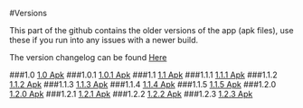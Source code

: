 #Versions

This part of the github contains the older versions of the app (apk files), use these if you run into any issues with a newer build.

The version changelog can be found [Here](https://github.com/MrHDR/Sun-Moon_ShinyCalc/wiki/Changelog)

###1.0
[1.0 Apk](https://github.com/MrHDR/Sun-Moon_ShinyCalc/raw/master/Versions/1.0/com.hdr.shinycalculator.apk)
###1.0.1
[1.0.1 Apk](https://github.com/MrHDR/Sun-Moon_ShinyCalc/raw/master/Versions/1.0.1/com.hdr.shinycalculator.apk)
###1.1
[1.1 Apk](https://github.com/MrHDR/Sun-Moon_ShinyCalc/raw/master/Versions/1.1/com.hdr.shinycalculator.apk)
###1.1.1
[1.1.1 Apk](https://github.com/MrHDR/Sun-Moon_ShinyCalc/raw/master/Versions/1.1.1/com.hdr.shinycalculator.apk)
###1.1.2
[1.1.2 Apk](https://github.com/MrHDR/Sun-Moon_ShinyCalc/raw/master/Versions/1.1.2/com.hdr.shinycalculator.apk)
###1.1.3
[1.1.3 Apk](https://github.com/MrHDR/Sun-Moon_ShinyCalc/raw/master/Versions/1.1.3/com.hdr.shinycalculator.apk)
###1.1.4
[1.1.4 Apk](https://github.com/MrHDR/Sun-Moon_ShinyCalc/raw/master/Versions/1.1.4/com.hdr.shinycalculator.apk)
###1.1.5
[1.1.5 Apk](https://github.com/MrHDR/Sun-Moon_ShinyCalc/raw/master/Versions/1.1.5/com.hdr.shinycalculator.apk)
###1.2.0
[1.2.0 Apk](https://github.com/MrHDR/Sun-Moon_ShinyCalc/raw/master/Versions/1.2.0/com.hdr.shinycalculator.apk)
###1.2.1
[1.2.1 Apk](https://github.com/MrHDR/Sun-Moon_ShinyCalc/raw/master/Versions/1.2.1/com.hdr.shinycalculator.apk)
###1.2.2
[1.2.2 Apk](https://github.com/MrHDR/Sun-Moon_ShinyCalc/raw/master/Versions/1.2.2/com.hdr.shinycalculator.apk)
###1.2.3
[1.2.3 Apk](https://github.com/MrHDR/Sun-Moon_ShinyCalc/raw/master/Versions/1.2.3/com.hdr.shinycalculator.apk)